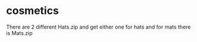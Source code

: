 # cosmetics
There are 2 different Hats.zip and get either one for hats and for mats there is Mats.zip
